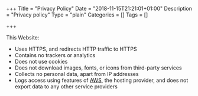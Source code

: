 +++
Title = "Privacy Policy"
Date = "2018-11-15T21:21:01+01:00"
Description = "Privacy policy"
Type = "plain"
Categories = []
Tags = []

+++

This Website:

* Uses HTTPS, and redirects HTTP traffic to HTTPS
* Contains no trackers or analytics
* Does not use cookies
* Does not download images, fonts, or icons from third-party services
* Collects no personal data, apart from IP addresses
* Logs access using features of [AWS](https://aws.amazon.com), the hosting provider, and does not export data to any other service providers
